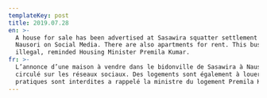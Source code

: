 ```yaml
---
templateKey: post
title: 2019.07.28
en: >-
  A house for sale has been advertised at Sasawira squatter settlement in
  Nausori on Social Media. There are also apartments for rent. This business is
  illegal, reminded Housing Minister Premila Kumar.
fr: >-
  L’annonce d’une maison à vendre dans le bidonville de Sasawira à Nausori a
  circulé sur les réseaux sociaux. Des logements sont également à louer. Ces
  pratiques sont interdites a rappelé la ministre du logement Premila Kumar.
---
```


